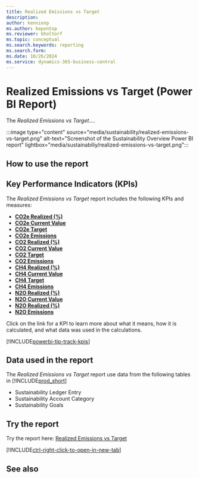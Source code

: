 ```yaml
---
title: Realized Emissions vs Target
description: 
author: kennienp
ms.author: kepontop
ms.reviewer: bholtorf
ms.topic: conceptual
ms.search.keywords: reporting
ms.search.form: 
ms.date: 10/26/2024
ms.service: dynamics-365-business-central
---
```


# Realized Emissions vs Target (Power BI Report)

The *Realized Emissions vs Target*....

:::image type="content" source="media/sustainability/realized-emissions-vs-target.png" alt-text="Screenshot of the Sustainability Overview Power BI report" lightbox="media/sustainabiliy/realized-emissions-vs-target.png":::


## How to use the report



## Key Performance Indicators (KPIs)

The *Realized Emissions vs Target* report includes the following KPIs and measures: 

- [**CO2e Realized (%)**](sustainability-powerbi-kpis.md#co2e-realized-)
- [**CO2e Current Value**](sustainability-powerbi-kpis.md#co2e-current-value)
- [**CO2e Target**](sustainability-powerbi-kpis.md#co2e-target)
- [**CO2e Emissions**](sustainability-powerbi-kpis.md#co2e-emissions)
- [**CO2 Realized (%)**](sustainability-powerbi-kpis.md#co2-realized-)
- [**CO2 Current Value**](sustainability-powerbi-kpis.md#co2-current-value)
- [**CO2 Target**](sustainability-powerbi-kpis.md#co2-target)
- [**CO2 Emissions**](sustainability-powerbi-kpis.md#co2-emissions)
- [**CH4 Realized (%)**](sustainability-powerbi-kpis.md#ch4-realized-)
- [**CH4 Current Value**](sustainability-powerbi-kpis.md#ch4-current-value)
- [**CH4 Target**](sustainability-powerbi-kpis.md#ch4-target)
- [**CH4 Emissions**](sustainability-powerbi-kpis.md#ch4-emissions)
- [**N2O Realized (%)**](sustainability-powerbi-kpis.md#n2o-realized-)
- [**N2O Current Value**](sustainability-powerbi-kpis.md#n2o-current-value)
- [**N2O Realized (%)**](sustainability-powerbi-kpis.md#n2o-realized-)
- [**N2O Emissions**](sustainability-powerbi-kpis.md#n2o-emissions)


Click on the link for a KPI to learn more about what it means, how it is calculated, and what data was used in the calculations. 

[!INCLUDE[powerbi-tip-track-kpis](includes/powerbi-tip-track-kpis.md)]


## Data used in the report

The *Realized Emissions vs Target* report use data from the following tables in [!INCLUDE[prod_short](includes/prod_short.md)]

- Sustainability Ledger Entry
- Sustainability Account Category
- Sustainability Goals

## Try the report

Try the report here: [Realized Emissions vs Target](https://businesscentral.dynamics.com?page=37085)

[!INCLUDE[ctrl-right-click-to-open-in-new-tab](includes/ctrl-right-click-to-open-in-new-tab.md)]

## See also